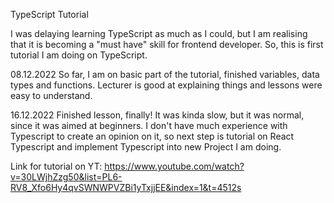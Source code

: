 TypeScript Tutorial

I was delaying learning TypeScript as much as I could, but I am realising that it 
is becoming a "must have" skill for frontend developer. So, this is first tutorial I am doing on TypeScript.



08.12.2022
So far, I am on basic part of the tutorial, finished variables, data types and functions.
Lecturer is good at explaining things and lessons were easy to understand.


16.12.2022
Finished lesson, finally! It was kinda slow, but it was normal, since it was aimed at beginners. I don't have much
experience with Typescript to create an opinion on it, so next step is tutorial on React Typescript and implement 
Typescript into new Project I am doing.



Link for tutorial on YT: https://www.youtube.com/watch?v=30LWjhZzg50&list=PL6-RV8_Xfo6Hy4qvSWNWPVZBi1yTxjjEE&index=1&t=4512s
